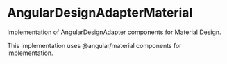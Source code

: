 # AngularDesignAdapterMaterial

Implementation of AngularDesignAdapter components for Material Design.

This implementation uses @angular/material components for implementation.
